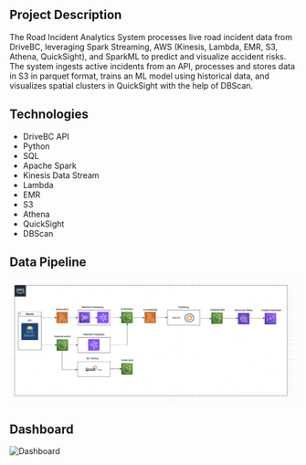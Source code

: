 ## Project Description

The Road Incident Analytics System processes live road incident data from DriveBC, leveraging Spark Streaming, AWS (Kinesis, Lambda, EMR, S3, Athena, QuickSight), and SparkML to predict and visualize accident risks. The system ingests active incidents from an API, processes and stores data in S3 in parquet format, trains an ML model using historical data, and visualizes spatial clusters in QuickSight with the help of DBScan.

## Technologies

- DriveBC API
- Python
- SQL
- Apache Spark
- Kinesis Data Stream
- Lambda
- EMR
- S3
- Athena
- QuickSight
- DBScan

## Data Pipeline

![Pipeline Overview](assets/pipeline.png)

## Dashboard
![Dashboard](assets/dashboard.drawio.png)
